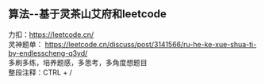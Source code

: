 ## 算法--基于灵茶山艾府和leetcode  
力扣：https://leetcode.cn/  
灵神题单：  https://leetcode.cn/discuss/post/3141566/ru-he-ke-xue-shua-ti-by-endlesscheng-q3yd/  
多刷多练，培养题感，多思考，多角度想题目  
整段注释：CTRL + /
